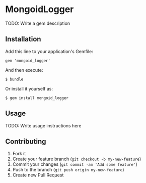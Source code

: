 # MongoidLogger

TODO: Write a gem description

## Installation

Add this line to your application's Gemfile:

    gem 'mongoid_logger'

And then execute:

    $ bundle

Or install it yourself as:

    $ gem install mongoid_logger

## Usage

TODO: Write usage instructions here

## Contributing

1. Fork it
2. Create your feature branch (`git checkout -b my-new-feature`)
3. Commit your changes (`git commit -am 'Add some feature'`)
4. Push to the branch (`git push origin my-new-feature`)
5. Create new Pull Request
